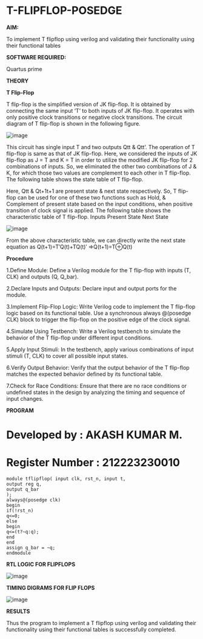 # T-FLIPFLOP-POSEDGE

**AIM:**

To implement  T flipflop using verilog and validating their functionality using their functional tables

**SOFTWARE REQUIRED:**

Quartus prime

**THEORY**

**T Flip-Flop**

T flip-flop is the simplified version of JK flip-flop. It is obtained by connecting the same input ‘T’ to both inputs of JK flip-flop. It operates with only positive clock transitions or negative clock transitions. The circuit diagram of T flip-flop is shown in the following figure.

![image](https://github.com/naavaneetha/T-FLIPFLOP-POSEDGE/assets/154305477/458a68fe-2d08-4a9d-ac4f-7ae0480ce0bd)

 
This circuit has single input T and two outputs Qtt & Qtt’. The operation of T flip-flop is same as that of JK flip-flop. Here, we considered the inputs of JK flip-flop as J = T and K = T in order to utilize the modified JK flip-flop for 2 combinations of inputs. So, we eliminated the other two combinations of J & K, for which those two values are complement to each other in T flip-flop. The following table shows the state table of T flip-flop.

Here, Qtt & Qt+1t+1 are present state & next state respectively. So, T flip-flop can be used for one of these two functions such as Hold, & Complement of present state based on the input conditions, when positive transition of clock signal is applied. The following table shows the characteristic table of T flip-flop. Inputs Present State Next State

![image](https://github.com/naavaneetha/T-FLIPFLOP-POSEDGE/assets/154305477/cdd7fb32-539f-4b66-bb8d-f305a153c886)

 
From the above characteristic table, we can directly write the next state equation as Q(t+1)=T′Q(t)+TQ(t)′ ⇒Q(t+1)=T⊕Q(t)

**Procedure**

1.Define Module: Define a Verilog module for the T flip-flop with inputs (T, CLK) and outputs (Q, Q_bar).

2.Declare Inputs and Outputs: Declare input and output ports for the module.

3.Implement Flip-Flop Logic: Write Verilog code to implement the T flip-flop logic based on its functional table. Use a synchronous always @(posedge CLK) block to trigger the flip-flop on the positive edge of the clock signal.

4.Simulate Using Testbench: Write a Verilog testbench to simulate the behavior of the T flip-flop under different input conditions.

5.Apply Input Stimuli: In the testbench, apply various combinations of input stimuli (T, CLK) to cover all possible input states.

6.Verify Output Behavior: Verify that the output behavior of the T flip-flop matches the expected behavior defined by its functional table.

7.Check for Race Conditions: Ensure that there are no race conditions or undefined states in the design by analyzing the timing and sequence of input changes.

**PROGRAM**
# Developed by : AKASH KUMAR M.
# Register Number : 212223230010
```
module tflipflop( input clk, rst_n, input t,
output reg q,
output q_bar
);
always@(posedge clk) 
begin 
if(!rst_n)
q<=0;
else 
begin
q<=(t?~q:q);
end
end
assign q_bar = ~q;
endmodule
```

**RTL LOGIC FOR FLIPFLOPS**

![image](https://github.com/kishore2109K/T-FLIPFLOP-POSEDGE/assets/152274619/53692c4c-9782-4c25-b9b5-83e9b83b92ff)

**TIMING DIGRAMS FOR FLIP FLOPS**

![image](https://github.com/kishore2109K/T-FLIPFLOP-POSEDGE/assets/152274619/132c0f71-6d83-4004-87b5-d06b526d9143)

**RESULTS**

Thus the program to implement a T flipflop using verilog and validating their functionality using their functional tables is successfully completed.
